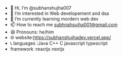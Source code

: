 - 👋 Hi, I’m @subhanshujha007
- 👀 I’m interested in Web developement and dsa 
- 🌱 I’m currently learning mordern web dev
- 📫 How to reach me subhnahsujha001@gmail.com 
- 😄 Pronouns: he/him
- 🌐 website:https://subhanshujhadev.vercel.app/
- 📞 languages :Java C++ C javascript typescript
- framework :reactjs nextjs 

<!---
subhanahujha007/subhanahujha007 is a ✨ special ✨ repository because its `README.md` (this file) appears on your GitHub profile.
You can click the Preview link to take a look at your changes.
--->
